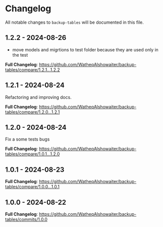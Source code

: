 # Changelog

All notable changes to `backup-tables` will be documented in this file.

## 1.2.2 - 2024-08-26

- move models and migrtions to test folder because they are used only in the test

**Full Changelog**: https://github.com/WatheqAlshowaiter/backup-tables/compare/1.2.1...1.2.2

## 1.2.1 - 2024-08-24

Refactoring and improving docs.

**Full Changelog**: https://github.com/WatheqAlshowaiter/backup-tables/compare/1.2.0...1.2.1

## 1.2.0 - 2024-08-24

Fix a some tests bugs

**Full Changelog**: https://github.com/WatheqAlshowaiter/backup-tables/compare/1.0.1...1.2.0

## 1.0.1 - 2024-08-23

**Full Changelog**: https://github.com/WatheqAlshowaiter/backup-tables/compare/1.0.0...1.0.1

## 1.0.0 - 2024-08-22

**Full Changelog**: https://github.com/WatheqAlshowaiter/backup-tables/commits/1.0.0
